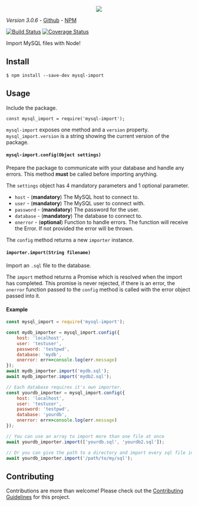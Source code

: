 




<p align="center">
	<img src='https://i.imgur.com/AOfuTLA.png'>
</p>

*Version 3.0.6* - [Github](https://github.com/Pamblam/mysql-import/) - [NPM](https://www.npmjs.com/package/mysql-import)

[![Build Status](https://api.travis-ci.org/Pamblam/mysql-import.svg?branch=master)](https://travis-ci.org/Pamblam/mysql-import/) [![Coverage Status](https://coveralls.io/repos/github/Pamblam/mysql-import/badge.svg?branch=master)](https://coveralls.io/github/Pamblam/mysql-import?branch=master)

Import MySQL files with Node!

## Install
```
$ npm install --save-dev mysql-import
```

## Usage

Include the package.

    const mysql_import = require('mysql-import');

`mysql-import` exposes one method and a `version` property. `mysql_import.version` is a string showing the current version of the package.

#### `mysql-import.config(Object settings)`

Prepare the package to communicate with your database and handle any errors. This method **must** be called before importing anything.

The `settings` object has 4 mandatory parameters and 1 optional parameter.

 - `host` - (**mandatory**) The MySQL host to connect to.
 - `user` - (**mandatory**) The MySQL user to connect with.
 - `password` - (**mandatory**) The password for the user.
 - `database` - (**mandatory**) The database to connect to.
 - `onerror` - (**optional**) Function to handle errors.  The function will receive the Error. If not provided the error will be thrown.

The `config` method returns a new `importer` instance.

#### `importer.import(String filename)`

Import an `.sql` file to the database.

The `import` method returns a Promise which is resolved when the import has completed. This promise is never rejected, if there is an error, the `onerror` function passed to the `config` method is called with the error object passed into it.

#### Example

```js
const mysql_import = require('mysql-import');

const mydb_importer = mysql_import.config({
	host: 'localhost',
	user: 'testuser',
	password: 'testpwd',
	database: 'mydb',
	onerror: err=>console.log(err.message)
});
await mydb_importer.import('mydb.sql');
await mydb_importer.import('mydb2.sql');

// Each database requires it's own importer.
const yourdb_importer = mysql_import.config({
	host: 'localhost',
	user: 'testuser',
	password: 'testpwd',
	database: 'yourdb',
	onerror: err=>console.log(err.message)
});

// You can use an array to import more than one file at once
await yourdb_importer.import(['yourdb.sql', 'yourdb2.sql']);

// Or you can give the path to a directory and import every sql file in that path
await yourdb_importer.import('/path/to/my/sql');
```

## Contributing

Contributions are more than welcome! Please check out the [Contributing Guidelines](https://github.com/Pamblam/mysql-import/blob/master/CONTRIBUTING.md) for this project. 
